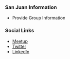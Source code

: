 ### San Juan Information
* Provide Group Information

### Social Links
* [Meetup](#)
* [Twitter](https://twitter.com/owaspsanjuan)
* [LinkedIn](https://www.linkedin.com/company/owaspsanjuan/)

